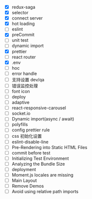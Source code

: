 - [x] redux-saga
- [x] selector
- [x] connect server
- [x] hot loading
- [ ] eslint
- [x] preCommit
- [ ] unit test
- [ ] dynamic import
- [x] prettier
- [ ] react router
- [x] .env
- [ ] hoc
- [ ] error handle
- [ ] 支持设置 dev/qa
- [ ] 错误监控处理
- [ ] font icon
- [ ] deploy
- [ ] adaptive
- [ ] react-responsive-carousel
- [ ] socket.io
- [ ] Dynamic import(async / await)
- [ ] polyfills
- [ ] config prettier rule
- [ ] css 初始化设置
- [ ] eslint-disable-line
- [ ] Pre-Rendering into Static HTML Files
- [ ] commit before test
- [ ] Initializing Test Environment
- [ ] Analyzing the Bundle Size
- [ ] deployment
- [ ] Moment.js locales are missing
- [ ] Main Layout
- [ ] Remove Demos
- [ ] Avoid using relative path imports
